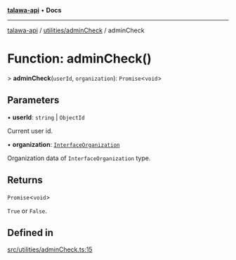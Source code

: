 [**talawa-api**](../../../README.md) • **Docs**

***

[talawa-api](../../../modules.md) / [utilities/adminCheck](../README.md) / adminCheck

# Function: adminCheck()

\> **adminCheck**(`userId`, `organization`): `Promise`\<`void`\>

## Parameters

• **userId**: `string` \| `ObjectId`

Current user id.

• **organization**: [`InterfaceOrganization`](../../../models/Organization/interfaces/InterfaceOrganization.md)

Organization data of `InterfaceOrganization` type.

## Returns

`Promise`\<`void`\>

`True` or `False`.

## Defined in

[src/utilities/adminCheck.ts:15](https://github.com/PalisadoesFoundation/talawa-api/blob/d0c167bb942c4778fba221c2cdd27665fc7dbf61/src/utilities/adminCheck.ts#L15)
